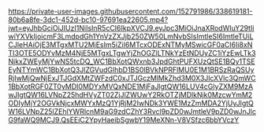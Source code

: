 https://private-user-images.githubusercontent.com/152791986/338619181-80b6a8fe-3dc1-452d-bc10-97691ea22605.mp4?jwt=eyJhbGciOiJIUzI1NiIsInR5cCI6IkpXVCJ9.eyJpc3MiOiJnaXRodWIuY29tIiwiYXVkIjoicmF3LmdpdGh1YnVzZXJjb250ZW50LmNvbSIsImtleSI6ImtleTUiLCJleHAiOjE3MTgxMTU2MjEsIm5iZiI6MTcxODExNTMyMSwicGF0aCI6Ii8xNTI3OTE5ODYvMzM4NjE5MTgxLTgwYjZhOGZlLTNkYzEtNDUyZC1iYzEwLTk3NjkxZWEyMjYwNS5tcDQ_WC1BbXotQWxnb3JpdGhtPUFXUzQtSE1BQy1TSEEyNTYmWC1BbXotQ3JlZGVudGlhbD1BS0lBVkNPRFlMU0E1M1BRSzRaQSUyRjIwMjQwNjExJTJGdXMtZWFzdC0xJTJGczMlMkZhd3M0X3JlcXVlc3QmWC1BbXotRGF0ZT0yMDI0MDYxMVQxNDE1MjFaJlgtQW16LUV4cGlyZXM9MzAwJlgtQW16LVNpZ25hdHVyZT02ZjJlZWUwY2RkOTZjMDlkNjk0MzcwYmM2ODIyMjY2OGVkNjcxMWYxMzQ1YjRjM2IwNDk3YWE1MzZmMDA2YjUyJlgtQW16LVNpZ25lZEhlYWRlcnM9aG9zdCZhY3Rvcl9pZD0wJmtleV9pZD0wJnJlcG9faWQ9MCJ9.QsEEiC2YpyHaeibSgwbY19MeXNn-V8VSfzc6bbYVczY
